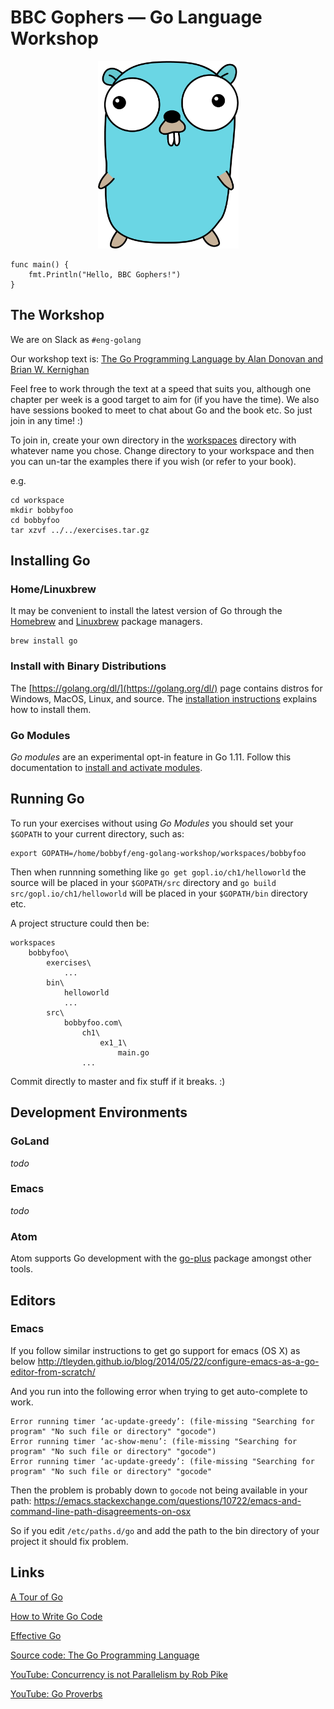 # BBC Gophers — Go Language Workshop

<p align="center">
  <img width="225" height="300" src="https://github.com/bbc/eng-golang-workshop/raw/master/resources/gopher.gif">
</p>

```
func main() {
	fmt.Println("Hello, BBC Gophers!")
}
```

## The Workshop
We are on Slack as `#eng-golang`

Our workshop text is:
[The Go Programming Language by Alan Donovan and Brian W. Kernighan](https://www.gopl.io/)

Feel free to work through the text at a speed that suits you, although one
chapter per week is a good target to aim for (if you have the time). We also have
sessions booked to meet to chat about Go and the book etc. So just join in any
time! :)

To join in, create your own directory in the [workspaces](workspaces) directory
with whatever name you chose. Change directory to your workspace and then you
can un-tar the examples there if you wish (or refer to your book).

e.g.
```
cd workspace
mkdir bobbyfoo
cd bobbyfoo
tar xzvf ../../exercises.tar.gz
```

## Installing Go

###  Home/Linuxbrew
It may be convenient to install the latest version of Go through the
[Homebrew](https://brew.sh/) and [Linuxbrew](http://linuxbrew.sh/) package
managers.

```
brew install go
```

### Install with Binary Distributions
The [https://golang.org/dl/](https://golang.org/dl/) page contains distros for
Windows, MacOS, Linux, and source. The
[installation instructions](https://golang.org/doc/install) explains how to
install them.

### Go Modules

_Go modules_ are an experimental opt-in feature in Go 1.11. Follow this
documentation to
[install and activate modules](https://github.com/golang/go/wiki/Modules#installing-and-activating-module-support).

## Running Go

To run your exercises without using _Go Modules_ you should set your `$GOPATH`
to your current directory, such as:
```
export GOPATH=/home/bobbyf/eng-golang-workshop/workspaces/bobbyfoo
```

Then when runnning something like `go get gopl.io/ch1/helloworld` the source will
be placed in your `$GOPATH/src` directory and
`go build src/gopl.io/ch1/helloworld` will be placed in your `$GOPATH/bin`
directory etc.

A project structure could then be:

```
workspaces
    bobbyfoo\
        exercises\
            ...
        bin\
            helloworld
            ...
        src\
            bobbyfoo.com\
                ch1\
                    ex1_1\
                        main.go
                ...
```

Commit directly to master and fix stuff if it breaks. :)

## Development Environments

### GoLand
_todo_

### Emacs
_todo_

### Atom
Atom supports Go development with the
[go-plus](https://atom.io/packages/go-plus) package amongst other tools.

## Editors

### Emacs

If you follow similar instructions to get go support for emacs (OS X) as below
http://tleyden.github.io/blog/2014/05/22/configure-emacs-as-a-go-editor-from-scratch/

And you run into the following error when trying to get auto-complete to work.

```
Error running timer ‘ac-update-greedy’: (file-missing "Searching for program" "No such file or directory" "gocode")
Error running timer ‘ac-show-menu’: (file-missing "Searching for program" "No such file or directory" "gocode")
Error running timer ‘ac-update-greedy’: (file-missing "Searching for program" "No such file or directory" "gocode"
```

Then the problem is probably down to `gocode` not being available in your path:
https://emacs.stackexchange.com/questions/10722/emacs-and-command-line-path-disagreements-on-osx

So if you edit `/etc/paths.d/go` and add the path to the bin directory of your project it should fix problem.


## Links

[A Tour of Go](https://tour.golang.org/welcome/1)

[How to Write Go Code](https://golang.org/doc/code.html)

[Effective Go](https://golang.org/doc/effective_go.html)

[Source code: The Go Programming Language](https://github.com/adonovan/gopl.io)

[YouTube: Concurrency is not Parallelism by Rob Pike](https://www.youtube.com/watch?v=oV9rvDllKEg)

[YouTube: Go Proverbs](https://www.youtube.com/watch?v=PAAkCSZUG1c)
